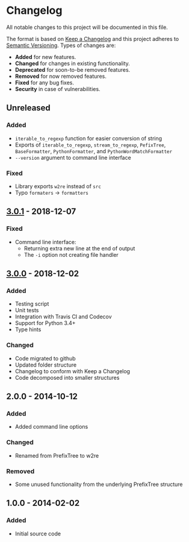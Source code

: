 # Changelog
All notable changes to this project will be documented in this file.

The format is based on [Keep a Changelog](http://keepachangelog.com/en/1.0.0/)
and this project adheres to [Semantic Versioning](http://semver.org/spec/v2.0.0.html).
Types of changes are:

* **Added** for new features.
* **Changed** for changes in existing functionality.
* **Deprecated** for soon-to-be removed features.
* **Removed** for now removed features.
* **Fixed** for any bug fixes.
* **Security** in case of vulnerabilities.

## Unreleased

### Added
* `iterable_to_regexp` function for  easier conversion of string
* Exports of `iterable_to_regexp`, `stream_to_regexp`, `PefixTree`, `BaseFormatter`, `PythonFormatter`, and `PythonWordMatchFormatter`
* `--version` argument to command line interface

### Fixed
* Library exports `w2re` instead of `src`
* Typo `formaters` -> `formatters`

## [3.0.1] - 2018-12-07

### Fixed
* Command line interface:
    * Returning extra new line at the end of output
    * The `-i` option not creating file handler

## [3.0.0] - 2018-12-02

### Added
* Testing script
* Unit tests
* Integration with Travis CI and Codecov
* Support for Python 3.4+
* Type hints 

### Changed
* Code migrated to github
* Updated folder structure
* Changelog to conform with Keep a Changelog
* Code decomposed into smaller structures

## 2.0.0 - 2014-10-12

### Added
* Added command line options

### Changed
* Renamed from PrefixTree to w2re

### Removed
* Some unused functionality from the underlying PrefixTree structure

## 1.0.0 - 2014-02-02

### Added
* Initial source code

[Unreleased]: https://github.com/radeklat/words-to-regular-expression/compare/3.0.1...HEAD
[3.0.1]: https://github.com/radeklat/words-to-regular-expression/compare/3.0.0...3.0.1
[3.0.0]: https://github.com/radeklat/words-to-regular-expression/compare/initial...3.0.0

